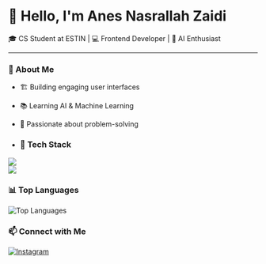 # 👋 Hello, I'm Anes Nasrallah Zaidi  
🎓 CS Student at ESTIN | 💻 Frontend Developer | 🤖 AI Enthusiast  

---

### 🚀 About Me  
- 🏗 Building engaging user interfaces  
- 📚 Learning AI & Machine Learning  
- 🎯 Passionate about problem-solving

- ### 🚀 Tech Stack  
<p >
  <img src="https://skillicons.dev/icons?i=python,js,html,css,react,tailwind" />
  <br>
  <img src="https://skillicons.dev/icons?i=numpy,pandas" />
</p>

### 📊 Top Languages  
![Top Languages](https://github-readme-stats.vercel.app/api/top-langs/?username=your-github-username&layout=compact&theme=radical)



### 📫 Connect with Me  
[![Instagram](https://img.shields.io/badge/Instagram-E4405F?style=for-the-badge&logo=instagram&logoColor=white)](https://instagram.com/an4s.zz)

